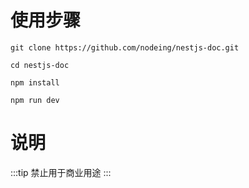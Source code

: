 # 使用步骤

```
git clone https://github.com/nodeing/nestjs-doc.git
```

```
cd nestjs-doc
```

```
npm install
```

```
npm run dev
```

# 说明

:::tip
禁止用于商业用途
:::

